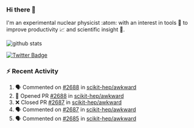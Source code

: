 ### Hi there 👋 

I'm an experimental nuclear physicist :atom: with an interest in tools :wrench: to improve productivity :chart_with_upwards_trend: and scientific insight :telescope:.

![github stats](https://github-readme-stats.vercel.app/api?username=agoose77&show_icons=true&hide_rank=true&hide_title=true&bg_color=30,e76445,904e95&text_color=efe3ec&icon_color=efe3ec)
<!--
**agoose77/agoose77** is a ✨ _special_ ✨ repository because its `README.md` (this file) appears on your GitHub profile.

Here are some ideas to get you started:

- 🔭 I’m currently working on ...
- 🌱 I’m currently learning ...
- 👯 I’m looking to collaborate on ...
- 🤔 I’m looking for help with ...
- 💬 Ask me about ...
- 📫 How to reach me: ...
- 😄 Pronouns: ...
- ⚡ Fun fact: ...
-->

[![Twitter Badge](https://img.shields.io/twitter/follow/agoose77?style=flat-square&logo=Twitter&logoColor=white&color=cornflowerblue)](https://twitter.com/agoose77)

### :zap: Recent Activity

<!--START_SECTION:activity-->
1. 🗣 Commented on [#2688](https://github.com/scikit-hep/awkward/pull/2688#issuecomment-1703871954) in [scikit-hep/awkward](https://github.com/scikit-hep/awkward)
2. 💪 Opened PR [#2688](https://github.com/scikit-hep/awkward/pull/2688) in [scikit-hep/awkward](https://github.com/scikit-hep/awkward)
3. ❌ Closed PR [#2687](https://github.com/scikit-hep/awkward/pull/2687) in [scikit-hep/awkward](https://github.com/scikit-hep/awkward)
4. 🗣 Commented on [#2687](https://github.com/scikit-hep/awkward/pull/2687#issuecomment-1703859527) in [scikit-hep/awkward](https://github.com/scikit-hep/awkward)
5. 🗣 Commented on [#2685](https://github.com/scikit-hep/awkward/pull/2685#issuecomment-1703859472) in [scikit-hep/awkward](https://github.com/scikit-hep/awkward)
<!--END_SECTION:activity-->
